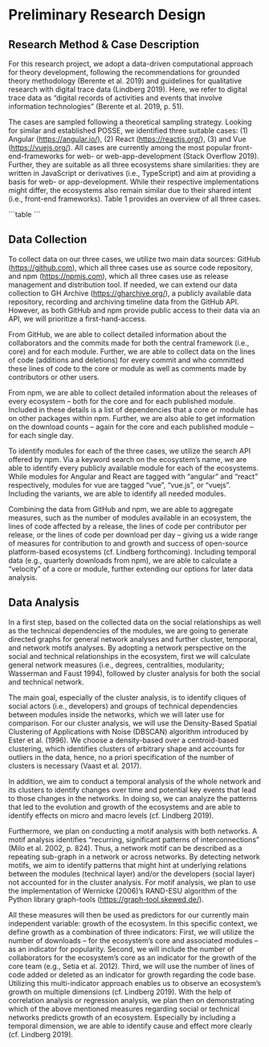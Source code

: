# Preliminary Research Design

## Research Method & Case Description

For this research project, we adopt a data-driven computational approach for
theory development, following the recommendations for grounded theory
methodology (Berente et al. 2019) and guidelines for qualitative research with
digital trace data (Lindberg 2019). Here, we refer to digital trace data as
“digital records of activities and events that involve information technologies”
(Berente et al. 2019, p. 51).

The cases are sampled following a theoretical sampling strategy. Looking for
similar and established POSSE, we identified three suitable cases: (1) Angular
(https://angular.io/), (2) React (https://reactjs.org/), (3) and Vue
(https://vuejs.org/). All cases are currently among the most popular
front-end-frameworks for web- or web-app-development (Stack Overflow 2019).
Further, they are suitable as all three ecosystems share similarities: they are
written in JavaScript or derivatives (i.e., TypeScript) and aim at providing a
basis for web- or app-development. While their respective implementations might
differ, the ecosystems also remain similar due to their shared intent (i.e.,
front-end frameworks). Table 1 provides an overview of all three cases.

´´´table ´´´

## Data Collection

To collect data on our three cases, we utilize two main data sources: GitHub
(https://github.com), which all three cases use as source code repository, and
npm (https://npmjs.com), which all three cases use as release management and
distribution tool. If needed, we can extend our data collection to GH Archive
(https://gharchive.org/), a publicly available data repository, recording and
archiving timeline data from the GitHub API. However, as both GitHub and npm
provide public access to their data via an API, we will prioritize a
first-hand-access.

From GitHub, we are able to collect detailed information about the collaborators
and the commits made for both the central framework (i.e., core) and for each
module. Further, we are able to collect data on the lines of code (additions and
deletions) for every commit and who committed these lines of code to the core or
module as well as comments made by contributors or other users.

From npm, we are able to collect detailed information about the releases of
every ecosystem – both for the core and for each published module. Included in
these details is a list of dependencies that a core or module has on other
packages within npm. Further, we are also able to get information on the
download counts – again for the core and each published module – for each single
day.

To identify modules for each of the three cases, we utilize the search API
offered by npm. Via a keyword search on the ecosystem’s name, we are able to
identify every publicly available module for each of the ecosystems. While
modules for Angular and React are tagged with “angular” and “react”
respectively, modules for vue are tagged “vue”, “vue.js”, or “vuejs”. Including
the variants, we are able to identify all needed modules.

Combining the data from GitHub and npm, we are able to aggregate measures, such
as the number of modules available in an ecosystem, the lines of code affected
by a release, the lines of code per contributor per release, or the lines of
code per download per day – giving us a wide range of measures for contribution
to and growth and success of open-source platform-based ecosystems (cf. Lindberg
forthcoming). Including temporal data (e.g., quarterly downloads from npm), we
are able to calculate a “velocity” of a core or module, further extending our
options for later data analysis.

## Data Analysis

In a first step, based on the collected data on the social relationships as well
as the technical dependencies of the modules, we are going to generate directed
graphs for general network analyses and further cluster, temporal, and network
motifs analyses. By adopting a network perspective on the social and technical
relationships in the ecosystem, first we will calculate general network measures
(i.e., degrees, centralities, modularity; Wasserman and Faust 1994), followed by
cluster analysis for both the social and technical network.

The main goal, especially of the cluster analysis, is to identify cliques of
social actors (i.e., developers) and groups of technical dependencies between
modules inside the networks, which we will later use for comparison. For our
cluster analysis, we will use the Density-Based Spatial Clustering of
Applications with Noise (DBSCAN) algorithm introduced by Ester et al. (1996). We
choose a density-based over a centroid-based clustering, which identifies
clusters of arbitrary shape and accounts for outliers in the data, hence, no a
priori specification of the number of clusters is necessary (Vaast et al. 2017).

In addition, we aim to conduct a temporal analysis of the whole network and its
clusters to identify changes over time and potential key events that lead to
those changes in the networks. In doing so, we can analyze the patterns that led
to the evolution and growth of the ecosystems and are able to identify effects
on micro and macro levels (cf. Lindberg 2019).

Furthermore, we plan on conducting a motif analysis with both networks. A motif
analysis identifies “recurring, significant patterns of interconnections” (Milo
et al. 2002, p. 824). Thus, a network motif can be described as a repeating
sub-graph in a network or across networks. By detecting network motifs, we aim
to identify patterns that might hint at underlying relations between the modules
(technical layer) and/or the developers (social layer) not accounted for in the
cluster analysis. For motif analysis, we plan to use the implementation of
Wernicke (2006)’s RAND-ESU algorithm of the Python library graph-tools
(https://graph-tool.skewed.de/).

All these measures will then be used as predictors for our currently main
independent variable: growth of the ecosystem. In this specific context, we
define growth as a combination of three indicators: First, we will utilize the
number of downloads – for the ecosystem’s core and associated modules – as an
indicator for popularity. Second, we will include the number of collaborators
for the ecosystem’s core as an indicator for the growth of the core team (e.g.,
Setia et al. 2012). Third, we will use the number of lines of code added or
deleted as an indicator for growth regarding the code base. Utilizing this
multi-indicator approach enables us to observe an ecosystem’s growth on multiple
dimensions (cf. Lindberg 2019). With the help of correlation analysis or
regression analysis, we plan then on demonstrating which of the above mentioned
measures regarding social or technical networks predicts growth of an ecosystem.
Especially by including a temporal dimension, we are able to identify cause and
effect more clearly (cf. Lindberg 2019).

